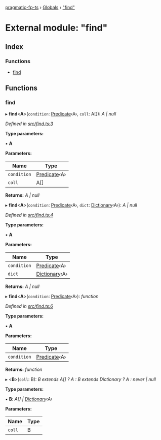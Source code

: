 [pragmatic-fp-ts](../README.md) › [Globals](../globals.md) › ["find"](_find_.md)

# External module: "find"

## Index

### Functions

* [find](_find_.md#find)

## Functions

###  find

▸ **find**<**A**>(`condition`: [Predicate](_types_.md#predicate)‹A›, `coll`: A[]): *A | null*

*Defined in [src/find.ts:3](https://github.com/hermann-p/pragmatic-fp-ts/blob/d13f3c1/src/find.ts#L3)*

**Type parameters:**

▪ **A**

**Parameters:**

Name | Type |
------ | ------ |
`condition` | [Predicate](_types_.md#predicate)‹A› |
`coll` | A[] |

**Returns:** *A | null*

▸ **find**<**A**>(`condition`: [Predicate](_types_.md#predicate)‹A›, `dict`: [Dictionary](_types_.md#dictionary)‹A›): *A | null*

*Defined in [src/find.ts:4](https://github.com/hermann-p/pragmatic-fp-ts/blob/d13f3c1/src/find.ts#L4)*

**Type parameters:**

▪ **A**

**Parameters:**

Name | Type |
------ | ------ |
`condition` | [Predicate](_types_.md#predicate)‹A› |
`dict` | [Dictionary](_types_.md#dictionary)‹A› |

**Returns:** *A | null*

▸ **find**<**A**>(`condition`: [Predicate](_types_.md#predicate)‹A›): *function*

*Defined in [src/find.ts:6](https://github.com/hermann-p/pragmatic-fp-ts/blob/d13f3c1/src/find.ts#L6)*

**Type parameters:**

▪ **A**

**Parameters:**

Name | Type |
------ | ------ |
`condition` | [Predicate](_types_.md#predicate)‹A› |

**Returns:** *function*

▸ <**B**>(`coll`: B): *B extends A[] ? A : B extends Dictionary<A> ? A : never | null*

**Type parameters:**

▪ **B**: *A[] | [Dictionary](_types_.md#dictionary)‹A›*

**Parameters:**

Name | Type |
------ | ------ |
`coll` | B |
